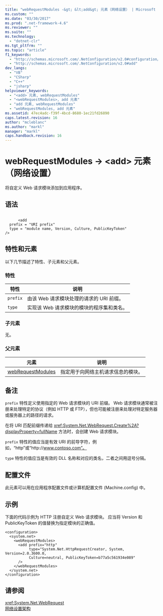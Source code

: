 ```yaml
---
title: "webRequestModules -&gt; &lt;add&gt; 元素（网络设置） | Microsoft Docs"
ms.custom: ""
ms.date: "03/30/2017"
ms.prod: ".net-framework-4.6"
ms.reviewer: ""
ms.suite: ""
ms.technology: 
  - "dotnet-clr"
ms.tgt_pltfrm: ""
ms.topic: "article"
f1_keywords: 
  - "http://schemas.microsoft.com/.NetConfiguration/v2.0#configuration/system.net/webRequestModules/add"
  - "http://schemas.microsoft.com/.NetConfiguration/v2.0#add"
dev_langs: 
  - "VB"
  - "CSharp"
  - "C++"
  - "jsharp"
helpviewer_keywords: 
  - "<add> 元素, webRequestModules"
  - "<webRequestModules>, add 元素"
  - "add 元素, webRequestModules"
  - "webRequestModules, add 元素"
ms.assetid: 47ec4adc-f39f-4bcd-8680-1ec21fd26890
caps.latest.revision: 16
author: "mcleblanc"
ms.author: "markl"
manager: "markl"
caps.handback.revision: 16
---
```

# webRequestModules -&gt; &lt;add&gt; 元素（网络设置）
将自定义 Web 请求模块添加到应用程序。  
  
## 语法  
  
```  
  
      <add   
  prefix = "URI prefix"   
  type = "module name, Version, Culture, PublicKeyToken"   
/>  
```  
  
## 特性和元素  
 以下几节描述了特性、子元素和父元素。  
  
### 特性  
  
|**特性**|**说明**|  
|------------|------------|  
|`prefix`|由该 Web 请求模块处理的请求的 URI 前缀。|  
|`type`|实现该 Web 请求模块的模块的程序集和类名。|  
  
### 子元素  
 无。  
  
### 父元素  
  
|**元素**|**说明**|  
|------------|------------|  
|[webRequestModules](../../../../../docs/framework/configure-apps/file-schema/network/webrequestmodules-element-network-settings.md)|指定用于向网络主机请求信息的模块。|  
  
## 备注  
 `prefix` 特性定义使用指定的 Web 请求模块的 URI 前缀。  Web 请求模块通常被注册来处理特定的协议（例如 HTTP 或 FTP），但也可能被注册来处理对特定服务器或服务器上的路径的请求。  
  
 在将 URI 匹配前缀传递给 <xref:System.Net.WebRequest.Create%2A?displayProperty=fullName> 方法时，会创建 Web 请求模块。  
  
 `prefix` 特性的值应当是有效 URI 的前导字符，例如，“http”或“http:\/\/www.contoso.com”。  
  
 `type` 特性的值应当是有效的 DLL 名称和对应的类名，二者之间用逗号分隔。  
  
## 配置文件  
 此元素可以用在应用程序配置文件或计算机配置文件 \(Machine.config\) 中。  
  
## 示例  
 下面的代码示例为 HTTP 注册自定义 Web 请求模块。  应当将 Version 和 PublicKeyToken 的值替换为指定模块的正确值。  
  
```  
<configuration>  
  <system.net>  
    <webRequestModules>  
      <add prefix="http"  
           type="System.Net.HttpRequestCreator, System, Version=2.0.3600.0,  
           Culture=neutral, PublicKeyToken=b77a5c561934e089"  
      />  
    </webRequestModules>  
  </system.net>  
</configuration>  
```  
  
## 请参阅  
 <xref:System.Net.WebRequest>   
 [网络设置架构](../../../../../docs/framework/configure-apps/file-schema/network/index.md)